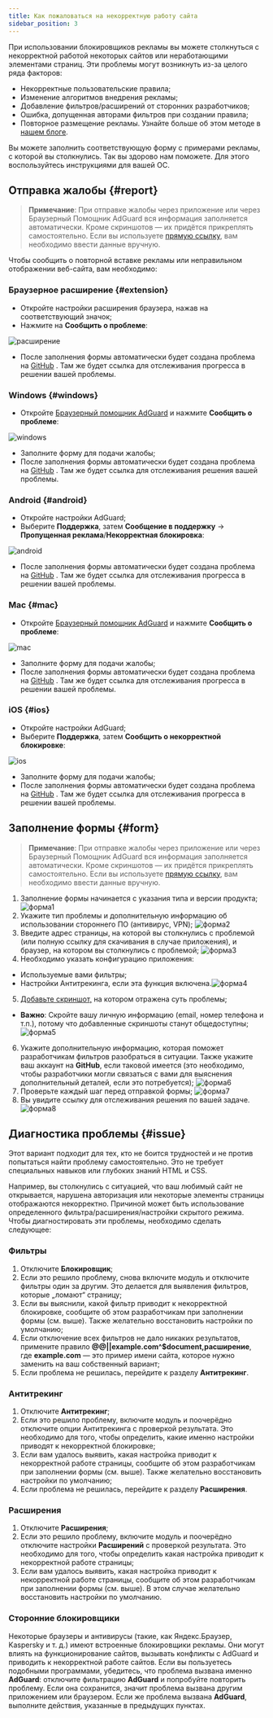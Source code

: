 ```yaml
---
title: Как пожаловаться на некорректную работу сайта
sidebar_position: 3
---
```



При использовании блокировщиков рекламы вы можете столкнуться с некорректной работой некоторых сайтов или неработающими элементами страниц. Эти проблемы могут возникнуть из-за целого ряда факторов:

* Некорректные пользовательские правила;
* Изменение алгоритмов внедрения рекламы;
* Добавление фильтров/расширений от сторонних разработчиков;
* Ошибка, допущенная авторами фильтров при создании правила;
* Повторное размещение рекламы. Узнайте больше об этом методе в [нашем блоге](https://adguard.com/ru/blog/ad-reinsertion.html).

Вы можете заполнить соответствующую форму с примерами рекламы, с которой вы столкнулись. Так вы здорово нам поможете. Для этого воспользуйтесь инструкциями для вашей ОС.

## Отправка жалобы {#report}

> **Примечание**: При отправке жалобы через приложение или через Браузерный Помощник AdGuard вся информация заполняется автоматически. Кроме скриншотов — их придётся прикреплять самостоятельно. Если вы используете [прямую ссылку](https://reports.adguard.com/new_issue.html), вам необходимо ввести данные вручную.

Чтобы сообщить о повторной вставке рекламы или неправильном отображении веб-сайта, вам необходимо:

### Браузерное расширение {#extension}

* Откройте настройки расширения браузера, нажав на соответствующий значок;
* Нажмите на **Сообщить о проблеме**:

![расширение](https://cdn.adguard.com/public/Adguard/kb/newscreenshots/Techsupp/extension1ru.png)

* После заполнения формы автоматически будет создана проблема на [GitHub](https://github.com/AdguardTeam/AdguardFilters/issues) . Там же будет ссылка для отслеживания прогресса в решении вашей проблемы.

### Windows {#windows}

* Откройте [Браузерный помощник AdGuard](https://kb.adguard.com/en/windows/features/browser-assistant) и нажмите **Сообщить о проблеме**:

![windows](https://cdn.adguard.com/public/Adguard/kb/Windows/browser-assistant-ru.png)

* Заполните форму для подачи жалобы;
* После заполнения формы автоматически будет создана проблема на [GitHub](https://github.com/AdguardTeam/AdguardFilters/issues) . Там же будет ссылка для отслеживания решения вашей проблемы.

### Android {#android}

* Откройте настройки AdGuard;
* Выберите **Поддержка**, затем **Сообщение в поддержку** -> **Пропущенная реклама**/**Некорректная блокировка**:

![android](https://cdn.adguard.com/public/Adguard/kb/newscreenshots/Techsupp/android1ru.png)

* После заполнения формы автоматически будет создана проблема на [GitHub](https://github.com/AdguardTeam/AdguardFilters/issues) . Там же будет ссылка для отслеживания прогресса в решении вашей проблемы.

### Mac {#mac}

* Откройте [Браузерный помощник AdGuard](https://kb.adguard.com/en/macos/overview/browser-assistant) и нажмите **Сообщить о проблеме**:

![mac](https://cdn.adguard.com/public/Adguard/kb/MAC/browser-assistant-ru.png)

* Заполните форму для подачи жалобы;
* После заполнения формы автоматически будет создана проблема на [GitHub](https://github.com/AdguardTeam/AdguardFilters/issues) . Там же будет ссылка для отслеживания прогресса в решении вашей проблемы.

### iOS {#ios}

* Откройте настройки AdGuard;
* Выберите **Поддержка**, затем **Сообщить о некорректной блокировке**:

![ios](https://cdn.adguard.com/content/Kb/ad_blocker/guides/ios_issue.png)

* Заполните форму для подачи жалобы;
* После заполнения формы автоматически будет создана проблема на [GitHub](https://github.com/AdguardTeam/AdguardFilters/issues) . Там же будет ссылка для отслеживания прогресса в решении вашей проблемы.

## Заполнение формы {#form}

> **Примечание**: При отправке жалобы через приложение или через Браузерный Помощник AdGuard вся информация заполняется автоматически. Кроме скриншотов — их придётся прикреплять самостоятельно. Если вы используете [прямую ссылку](https://reports.adguard.com/en/new_issue.html), вам необходимо ввести данные вручную.

1. Заполнение формы начинается с указания типа и версии продукта; ![форма1](https://cdn.adguard.com/public/Adguard/kb/newscreenshots/Techsupp/forma1ru.png)
2. Укажите тип проблемы и дополнительную информацию об использовании стороннего ПО (антивирус, VPN); ![форма2](https://cdn.adguard.com/public/Adguard/kb/newscreenshots/Techsupp/forma2ru.png)
3. Введите адрес страницы, на которой вы столкнулись с проблемой (или полную ссылку для скачивания в случае приложения), и браузер, на котором вы столкнулись с проблемой; ![форма3](https://cdn.adguard.com/public/Adguard/kb/newscreenshots/Techsupp/forma3ru.png)
4. Необходимо указать конфигурацию приложения:
* Используемые вами фильтры;
* Настройки Антитрекинга, если эта функция включена.![форма4](https://cdn.adguard.com/content/kb/ad_blocker/guides/forma4en.png)
5. [Добавьте скриншот,](./take-screenshot.md) на котором отражена суть проблемы;
* **Важно**: Скройте вашу личную информацию (email, номер телефона и т.п.), потому что добавленные скриншоты станут общедоступны; ![форма5](https://cdn.adguard.com/public/Adguard/kb/newscreenshots/Techsupp/forma5ru.png)
6. Укажите дополнительную информацию, которая поможет разработчикам фильтров разобраться в ситуации. Также укажите ваш аккаунт на **GitHub**, если таковой имеется (это необходимо, чтобы разработчики могли связаться с вами для выяснения дополнительный деталей, если это потребуется); ![форма6](https://cdn.adguard.com/public/Adguard/kb/newscreenshots/Techsupp/forma6ru.png)
7. Проверьте каждый шаг перед отправкой формы; ![форма7](https://cdn.adguard.com/content/Kb/ad_blocker/guides/forma7en.png)
8. Вы увидите ссылку для отслеживания решения по вашей задаче.![форма8](https://cdn.adguard.com/public/Adguard/kb/newscreenshots/Techsupp/forma8ru.png)

## Диагностика проблемы {#issue}

Этот вариант подходит для тех, кто не боится трудностей и не против попытаться найти проблему самостоятельно. Это не требует специальных навыков или глубоких знаний HTML и CSS.

Например, вы столкнулись с ситуацией, что ваш любимый сайт не открывается, нарушена авторизация или некоторые элементы страницы отображаются некорректно. Причиной может быть использование определенного фильтра/расширения/настройки скрытого режима. Чтобы диагностировать эти проблемы, необходимо сделать следующее:

### **Фильтры**

1. Отключите **Блокировщик**;
2. Если это решило проблему, снова включите модуль и отключите фильтры один за другим. Это делается для выявления фильтров, которые „ломают“ страницу;
3. Если вы выяснили, какой фильтр приводит к некорректной блокировке, сообщите об этом разработчикам при заполнении формы (см. выше). Также желательно восстановить настройки по умолчанию;
4. Если отключение всех фильтров не дало никаких результатов, примените правило **@@||example.com^$document,расширение**, где **example.com** — это пример имени сайта, которое нужно заменить на ваш собственный вариант;
5. Если проблема не решилась, перейдите к разделу **Антитрекинг**.

### **Антитрекинг**

1. Отключите **Антитрекинг**;
2. Если это решило проблему, включите модуль и поочерёдно отключите опции Антитрекинга c проверкой результата. Это необходимо для того, чтобы определить, какие именно настройки приводят к некорректной блокировке;
3. Если вам удалось выявить, какая настройка приводит к некорректной работе страницы, сообщите об этом разработчикам при заполнении формы (см. выше). Также желательно восстановить настройки по умолчанию;
4. Если проблема не решилась, перейдите к разделу **Расширения**.

### **Расширения**

1. Отключите **Расширения**;
2. Если это решило проблему, включите модуль и поочерёдно отключите настройки **Расширений** с проверкой результата.  Это необходимо для того, чтобы определить какая настройка приводит к некорректной работе страницы;
3. Если вам удалось выявить, какая настройка приводит к некорректной работе страницы, сообщите об этом разработчикам при заполнении формы (см. выше). В этом случае желательно восстановить настройки по умолчанию.

### **Сторонние блокировщики**
Некоторые браузеры и антивирусы (такие, как Яндекс.Браузер, Kaspersky и т. д.) имеют встроенные блокировщики рекламы. Они могут влиять на функционирование сайтов, вызывать конфликты с AdGuard и приводить к некорректной работе сайтов. Если вы пользуетесь подобными программами, убедитесь, что проблема вызвана именно **AdGuard**: отключите фильтрацию **AdGuard** и попробуйте повторить проблему.  Если она сохранится, значит проблема вызвана другим приложением или браузером. Если же проблема вызвана **AdGuard**, выполните действия, указанные в предыдущих пунктах.